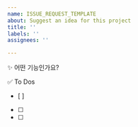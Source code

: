 ```yaml
---
name: ISSUE_REQUEST_TEMPLATE
about: Suggest an idea for this project
title: ''
labels: ''
assignees: ''

---
```


✨ 어떤 기능인가요?

✅ To Dos
- [ ]
- [ ]
- [ ]
